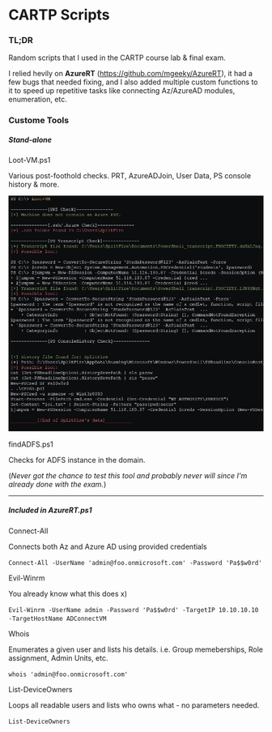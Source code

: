 # CARTP Scripts

### TL;DR
Random scripts that I used in the CARTP course lab & final exam.

I relied hevily on **AzureRT** (https://github.com/mgeeky/AzureRT), it had a few bugs that needed fixing, and I also added multiple custom functions to it to speed up repetitive tasks like connecting Az/AzureAD modules, enumeration, etc.


### Custome Tools
##### Stand-alone
Loot-VM.ps1

Various post-foothold checks. PRT, AzureADJoin, User Data, PS console history & more.

![Alt text](https://raw.githubusercontent.com/init5-SF/CARTP-Scripts/main/image.png)



findADFS.ps1

Checks for ADFS instance in the domain.

(*Never got the chance to test this tool and probably never will since I'm already done with the exam.*)

---

##### Included in AzureRT.ps1
Connect-All

Connects both Az and Azure AD using provided credentials

`Connect-All -UserName 'admin@foo.onmicrosoft.com' -Password 'Pa$$w0rd'`

Evil-Winrm

You already know what this does x)

`Evil-Winrm -UserName admin -Password 'Pa$$w0rd' -TargetIP 10.10.10.10 -TargetHostName ADConnectVM`

Whois

Enumerates a given user and lists his details. i.e. Group memeberships, Role assignment, Admin Units, etc.

`whois 'admin@foo.onmicrosoft.com'`

List-DeviceOwners

Loops all readable users and lists who owns what - no parameters needed.

`List-DeviceOwners`

</eof>
